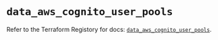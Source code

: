 # `data_aws_cognito_user_pools`

Refer to the Terraform Registory for docs: [`data_aws_cognito_user_pools`](https://registry.terraform.io/providers/hashicorp/aws/5.13.1/docs/data-sources/cognito_user_pools).
